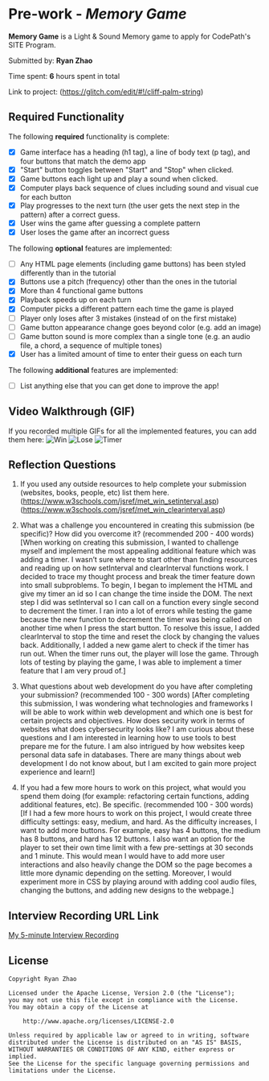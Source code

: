 # Pre-work - *Memory Game*

**Memory Game** is a Light & Sound Memory game to apply for CodePath's SITE Program. 

Submitted by: **Ryan Zhao**

Time spent: **6** hours spent in total

Link to project: (https://glitch.com/edit/#!/cliff-palm-string)

## Required Functionality

The following **required** functionality is complete:

* [X] Game interface has a heading (h1 tag), a line of body text (p tag), and four buttons that match the demo app
* [X] "Start" button toggles between "Start" and "Stop" when clicked. 
* [X] Game buttons each light up and play a sound when clicked. 
* [X] Computer plays back sequence of clues including sound and visual cue for each button
* [X] Play progresses to the next turn (the user gets the next step in the pattern) after a correct guess. 
* [X] User wins the game after guessing a complete pattern
* [X] User loses the game after an incorrect guess

The following **optional** features are implemented:

* [ ] Any HTML page elements (including game buttons) has been styled differently than in the tutorial
* [X] Buttons use a pitch (frequency) other than the ones in the tutorial
* [X] More than 4 functional game buttons
* [X] Playback speeds up on each turn
* [X] Computer picks a different pattern each time the game is played
* [ ] Player only loses after 3 mistakes (instead of on the first mistake)
* [ ] Game button appearance change goes beyond color (e.g. add an image)
* [ ] Game button sound is more complex than a single tone (e.g. an audio file, a chord, a sequence of multiple tones)
* [X] User has a limited amount of time to enter their guess on each turn

The following **additional** features are implemented:

- [ ] List anything else that you can get done to improve the app!

## Video Walkthrough (GIF)

If you recorded multiple GIFs for all the implemented features, you can add them here:
![Win](https://media.giphy.com/media/axgJ4hani5R83uCDdx/giphy.gif)
![Lose](https://media.giphy.com/media/GnPwBUUV3eJl2m2xy0/giphy.gif)
![Timer](https://media.giphy.com/media/H7xM3EWVI6lQeu0kly/giphy.gif)

## Reflection Questions
1. If you used any outside resources to help complete your submission (websites, books, people, etc) list them here. 
  (https://www.w3schools.com/jsref/met_win_setinterval.asp)
  (https://www.w3schools.com/jsref/met_win_clearinterval.asp)

2. What was a challenge you encountered in creating this submission (be specific)? How did you overcome it? (recommended 200 - 400 words) 
[When working on creating this submission, I wanted to challenge myself and implement the most appealing additional feature which was adding a timer. I wasn’t sure where to start other than finding resources and reading up on how setInterval and clearInterval functions work. I decided to trace my thought process and break the timer feature down into small subproblems. To begin, I began to implement the HTML and give my timer an id so I can change the time inside the DOM. The next step I did was setInterval so I can call on a function every single second to decrement the timer. I ran into a lot of errors while testing the game because the new function to decrement the timer was being called on another time when I press the start button. To resolve this issue, I added clearInterval to stop the time and reset the clock by changing the values back. Additionally, I added a new game alert to check if the timer has run out. When the timer runs out, the player will lose the game. Through lots of testing by playing the game, I was able to implement a timer feature that I am very proud of.]

3. What questions about web development do you have after completing your submission? (recommended 100 - 300 words) 
[After completing this submission, I was wondering what technologies and frameworks I will be able to work within web development and which one is best for certain projects and objectives. How does security work in terms of websites what does cybersecurity looks like? I am curious about these questions and I am interested in learning how to use tools to best prepare me for the future. I am also intrigued by how websites keep personal data safe in databases. There are many things about web development I do not know about, but I am excited to gain more project experience and learn!]

4. If you had a few more hours to work on this project, what would you spend them doing (for example: refactoring certain functions, adding additional features, etc). Be specific. (recommended 100 - 300 words) 
[If I had a few more hours to work on this project, I would create three difficulty settings: easy, medium, and hard. As the difficulty increases, I want to add more buttons. For example, easy has 4 buttons, the medium has 8 buttons, and hard has 12 buttons. I also want an option for the player to set their own time limit with a few pre-settings at 30 seconds and 1 minute. This would mean I would have to add more user interactions and also heavily change the DOM so the page becomes a little more dynamic depending on the setting. Moreover, I would experiment more in CSS by playing around with adding cool audio files, changing the buttons, and adding new designs to the webpage.]



## Interview Recording URL Link

[My 5-minute Interview Recording](https://emory.zoom.us/rec/share/Sxn_C_fqk_dSI7Kh66StSf_LQ3SK_oUXeD71bueenGBOfV87lMHxw9mETNSLDCCH.olOS7mPYlkfMoAl9?startTime=1648769957000)


## License

    Copyright Ryan Zhao

    Licensed under the Apache License, Version 2.0 (the "License");
    you may not use this file except in compliance with the License.
    You may obtain a copy of the License at

        http://www.apache.org/licenses/LICENSE-2.0

    Unless required by applicable law or agreed to in writing, software
    distributed under the License is distributed on an "AS IS" BASIS,
    WITHOUT WARRANTIES OR CONDITIONS OF ANY KIND, either express or implied.
    See the License for the specific language governing permissions and
    limitations under the License.

